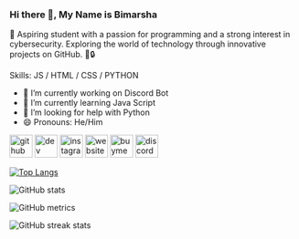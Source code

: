 ### Hi there 👋, My Name is Bimarsha
👋 Aspiring student with a passion for programming and a strong interest in cybersecurity. Exploring the world of technology through innovative projects on GitHub. 🚀🔒

Skills: JS / HTML / CSS / PYTHON

- 🔭 I’m currently working on Discord Bot 
- 🌱 I’m currently learning Java Script  
- 🤔 I’m looking for help with Python 
- 😄 Pronouns: He/Him 


[<img src='https://cdn.jsdelivr.net/npm/simple-icons@3.0.1/icons/github.svg' alt='github' height='40'>](https://github.com/Bimarsha69)  [<img src='https://cdn.jsdelivr.net/npm/simple-icons@3.0.1/icons/dev-dot-to.svg' alt='dev' height='40'>](https://dev.to/Bimarsha69)  [<img src='https://cdn.jsdelivr.net/npm/simple-icons@3.0.1/icons/instagram.svg' alt='instagram' height='40'>](https://www.instagram.com/BIMARSHAAAA/)  [<img src='https://cdn.jsdelivr.net/npm/simple-icons@3.0.1/icons/icloud.svg' alt='website' height='40'>](https://bimarshathapa.com.np)  [<img src='https://cdn.jsdelivr.net/npm/simple-icons@3.0.1/icons/buymeacoffee.svg' alt='buymeacoffee' height='40'>](https://www.buymeacoffee.com/bimarsha69)  [<img src='https://cdn.jsdelivr.net/npm/simple-icons@3.0.1/icons/discord.svg' alt='discord' height='40'>](https://discord.gg/GEDH5ThkPU)  

[![Top Langs](https://github-readme-stats.vercel.app/api/top-langs/?username=Bimarsha69)](https://github.com/anuraghazra/github-readme-stats)

![GitHub stats](https://github-readme-stats.vercel.app/api?username=Bimarsha69&show_icons=true&count_private=true)  

![GitHub metrics](https://metrics.lecoq.io/Bimarsha69)  

![GitHub streak stats](https://streak-stats.demolab.com/?user=Bimarsha69)  


